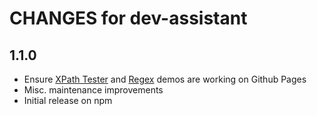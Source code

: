 # CHANGES for dev-assistant

## 1.1.0

- Ensure [XPath Tester](https://brettz9.github.io/dev-assistant/xpath/) and
    [Regex](https://brettz9.github.io/dev-assistant/regex/) demos are working
    on Github Pages
- Misc. maintenance improvements
- Initial release on npm
